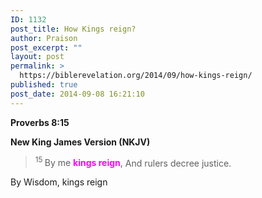 ```yaml
---
ID: 1132
post_title: How Kings reign?
author: Praison
post_excerpt: ""
layout: post
permalink: >
  https://biblerevelation.org/2014/09/how-kings-reign/
published: true
post_date: 2014-09-08 16:21:10
---
```

<p class="passage-display"><strong><span class="passage-display-bcv">Proverbs 8:15</span></strong></p>
<p class="passage-display"><strong><span class="passage-display-version">New King James Version (NKJV)</span></strong></p>

<div class="poetry">
<blockquote>
<p class="line"><span id="en-NKJV-16618" class="text Prov-8-15"><sup class="versenum">15 </sup>By me <span style="color: #ff00ff;"><strong>kings reign</strong></span>,</span>
<span class="text Prov-8-15">And rulers decree justice.</span></p>
</blockquote>
<p class="line">By Wisdom, kings reign</p>

</div>